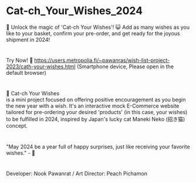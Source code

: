 # Cat-ch_Your_Wishes_2024
🌠 Unlock the magic of 'Cat-ch Your Wishes'! 😺
Add as many wishes as you like to your basket, confirm your pre-order, and get ready for the joyous shipment in 2024! 
#
Try Now! 
📌 https://users.metropolia.fi/~pawanras/wish-list-project-2023/cath-your-wishes.html
(Smartphone device, Please open in the default browser) 
#
🌟 Cat-ch Your Wishes  
is a mini project focused on offering positive encouragement as you begin the new year with a wish. 
It's an interactive mock E-Commerce website tailored for pre-ordering your desired 'products' (in this case, your wishes) to be fulfilled in 2024, 
inspired by Japan's lucky cat Maneki Neko (招き猫) concept.  
#
"May 2024 be a year full of happy surprises, just like receiving your favorite wishes." - 🥳 
#
Developer:  Nook Pawanrat
/ Art Director: Peach Pichamon
